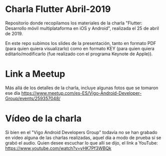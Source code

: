 # Charla Flutter Abril-2019
Repositorio donde recopilamos los materiales de la charla "Flutter: Desarrollo móvil multiplataforma en iOS y Android", realizada el 25 de abril de 2019.

En este repo subimos los slides de la presentación, tanto en formato PDF (para quien quiera visualizarlo) como en formato KEY (para quien quiera editarlo/modificarlo (fue realizado con el programa Keynote de Apple)).

# Link a Meetup 
Más allá de los detalles de la charla, incluye algunas fotos que se tomaron ese día
https://www.meetup.com/es-ES/Vigo-Android-Developer-Group/events/259357048/

# Vídeo de la charla
Si bien en el "Vigo Android Developers Group" todavía no se han grabado en vídeo alguna de las charlas realizadas, aquel día a modo de prueba sí se grabó el audio. Quien desee escuchar lo que allí se dijo, el link a YouTube:
https://www.youtube.com/watch?v=yHK7Pf3WBQk
